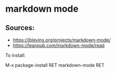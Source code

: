 # markdown mode

## Sources:

* https://jblevins.org/projects/markdown-mode/
* https://leanpub.com/markdown-mode/read

To install:

M-x package-install RET markdown-mode RET
